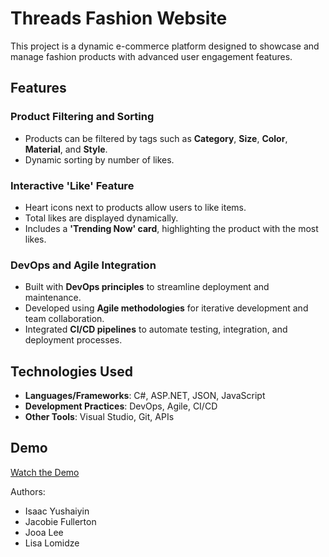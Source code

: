 # Threads Fashion Website

This project is a dynamic e-commerce platform designed to showcase and manage fashion products with advanced user engagement features.

## Features

### Product Filtering and Sorting
- Products can be filtered by tags such as **Category**, **Size**, **Color**, **Material**, and **Style**.
- Dynamic sorting by number of likes.

### Interactive 'Like' Feature
- Heart icons next to products allow users to like items.
- Total likes are displayed dynamically.
- Includes a **'Trending Now' card**, highlighting the product with the most likes.

### DevOps and Agile Integration
- Built with **DevOps principles** to streamline deployment and maintenance.
- Developed using **Agile methodologies** for iterative development and team collaboration.
- Integrated **CI/CD pipelines** to automate testing, integration, and deployment processes.

## Technologies Used
- **Languages/Frameworks**: C#, ASP.NET, JSON, JavaScript
- **Development Practices**: DevOps, Agile, CI/CD
- **Other Tools**: Visual Studio, Git, APIs

## Demo
[Watch the Demo](https://youtu.be/wfzPXBLuvPQ?si=9Y1wdjYILGq-O3_v)

Authors: 

* Isaac Yushaiyin
* Jacobie Fullerton
* Jooa Lee
* Lisa Lomidze


